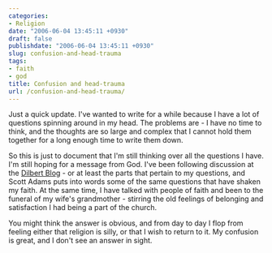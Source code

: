 ```yaml
---
categories:
- Religion
date: "2006-06-04 13:45:11 +0930"
draft: false
publishdate: "2006-06-04 13:45:11 +0930"
slug: confusion-and-head-trauma
tags:
- faith
- god
title: Confusion and head-trauma
url: /confusion-and-head-trauma/
---
```

Just a quick update. I've wanted to write for a while because I have a
lot of questions spinning around in my head. The problems are - I have
no time to think, and the thoughts are so large and complex that I
cannot hold them together for a long enough time to write them down.

So this is just to document that I'm still thinking over all the
questions I have. I'm still hoping for a message from God. I've been
following discussion at the [Dilbert
Blog](http://dilbertblog.typepad.com "Scott Adam's Dilbert Blog") - or
at least the parts that pertain to my questions, and Scott Adams puts
into words some of the same questions that have shaken my faith. At the
same time, I have talked with people of faith and been to the funeral of
my wife's grandmother - stirring the old feelings of belonging and
satisfaction I had being a part of the church.

You might think the answer is obvious, and from day to day I flop from
feeling either that religion is silly, or that I wish to return to it.
My confusion is great, and I don't see an answer in sight.
